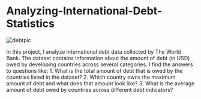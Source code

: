 # Analyzing-International-Debt-Statistics
![debtpic](https://user-images.githubusercontent.com/50262369/205012621-8d533dfd-e3f0-44a2-934f-a96a7e334652.png)

In this project, I analyze international debt data collected by The World Bank. 
The dataset contains information about the amount of debt (in USD) owed by developing countries across several categories. 
I find the answers to questions like:
    1. What is the total amount of debt that is owed by the countries listed in the dataset?
    2. Which country owns the maximum amount of debt and what does that amount look like?
    3. What is the average amount of debt owed by countries across different debt indicators?

